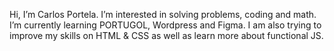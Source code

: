 Hi, I’m Carlos Portela.
I’m interested in solving problems, coding and math. 
I’m currently learning PORTUGOL, Wordpress and Figma. 
I am also trying to improve my skills on HTML & CSS as well as learn more about functional JS. 


